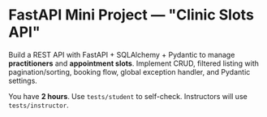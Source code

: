 # FastAPI Mini Project — "Clinic Slots API"

Build a REST API with FastAPI + SQLAlchemy + Pydantic to manage **practitioners** and **appointment slots**.
Implement CRUD, filtered listing with pagination/sorting, booking flow, global exception handler, and Pydantic settings.

You have **2 hours**. Use `tests/student` to self-check. Instructors will use `tests/instructor`.
